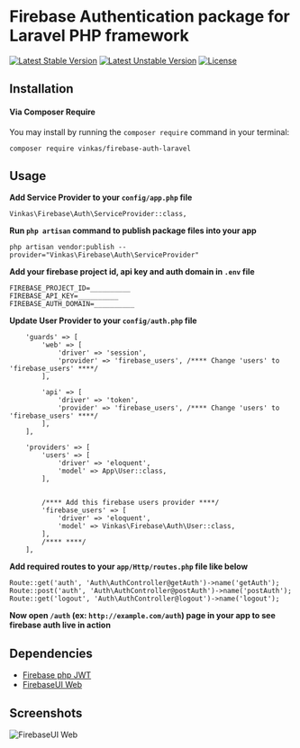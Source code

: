 # Firebase Authentication package for Laravel PHP framework

[![Latest Stable Version](https://poser.pugx.org/vinkas/firebase-auth-laravel/v/stable.svg)](https://packagist.org/packages/vinkas/firebase-auth-laravel)
[![Latest Unstable Version](https://poser.pugx.org/vinkas/firebase-auth-laravel/v/unstable.svg)](https://packagist.org/packages/vinkas/firebase-auth-laravel)
[![License](https://poser.pugx.org/vinkas/firebase-auth-laravel/license.svg)](https://packagist.org/packages/vinkas/firebase-auth-laravel)

## Installation

#### Via Composer Require

You may install by running the `composer require` command in your terminal:
```
composer require vinkas/firebase-auth-laravel
```

## Usage

**Add Service Provider to your `config/app.php` file**

```
Vinkas\Firebase\Auth\ServiceProvider::class,
```

**Run `php artisan` command to publish package files into your app**

```
php artisan vendor:publish --provider="Vinkas\Firebase\Auth\ServiceProvider"
```

**Add your firebase project id, api key and auth domain in `.env` file**

```
FIREBASE_PROJECT_ID=__________
FIREBASE_API_KEY=__________
FIREBASE_AUTH_DOMAIN=__________
```

**Update User Provider to your `config/auth.php` file**

```
    'guards' => [
        'web' => [
            'driver' => 'session',
            'provider' => 'firebase_users', /**** Change 'users' to 'firebase_users' ****/
        ],

        'api' => [
            'driver' => 'token',
            'provider' => 'firebase_users', /**** Change 'users' to 'firebase_users' ****/
        ],
    ],
    
    'providers' => [
        'users' => [
            'driver' => 'eloquent',
            'model' => App\User::class,
        ],
        
        
        /**** Add this firebase users provider ****/
        'firebase_users' => [
            'driver' => 'eloquent',
            'model' => Vinkas\Firebase\Auth\User::class,
        ],
        /**** ****/
    ],
```

**Add required routes to your `app/Http/routes.php` file like below**

```
Route::get('auth', 'Auth\AuthController@getAuth')->name('getAuth');
Route::post('auth', 'Auth\AuthController@postAuth')->name('postAuth');
Route::get('logout', 'Auth\AuthController@logout')->name('logout');
```

**Now open `/auth` (ex: `http://example.com/auth`) page in your app to see firebase auth live in action**

## Dependencies

* [Firebase php JWT](https://github.com/firebase/php-jwt)
* [FirebaseUI Web](https://github.com/firebase/firebaseui-web)

## Screenshots

![FirebaseUI Web](/screenshots/sign-in-providers.png)

